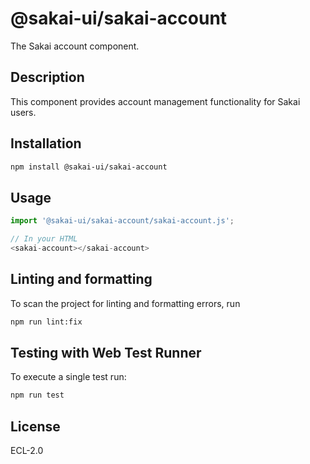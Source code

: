 # @sakai-ui/sakai-account

The Sakai account component.

## Description

This component provides account management functionality for Sakai users.

## Installation

```bash
npm install @sakai-ui/sakai-account
```

## Usage

```javascript
import '@sakai-ui/sakai-account/sakai-account.js';

// In your HTML
<sakai-account></sakai-account>
```

## Linting and formatting

To scan the project for linting and formatting errors, run

```bash
npm run lint:fix
```

## Testing with Web Test Runner

To execute a single test run:

```bash
npm run test
```

## License

ECL-2.0
